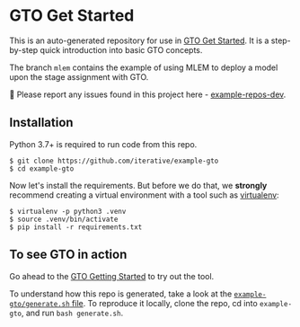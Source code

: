 # GTO Get Started

This is an auto-generated repository for use in
[GTO Get Started](https://github.com/iterative/gto). It is a step-by-step quick
introduction into basic GTO concepts.

The branch `mlem` contains the example of using MLEM to deploy a model upon the
stage assignment with GTO.

🐛 Please report any issues found in this project here -
[example-repos-dev](https://github.com/iterative/example-repos-dev).

## Installation

Python 3.7+ is required to run code from this repo.

```console
$ git clone https://github.com/iterative/example-gto
$ cd example-gto
```

Now let's install the requirements. But before we do that, we **strongly**
recommend creating a virtual environment with a tool such as
[virtualenv](https://virtualenv.pypa.io/en/stable/):

```console
$ virtualenv -p python3 .venv
$ source .venv/bin/activate
$ pip install -r requirements.txt
```

## To see GTO in action

Go ahead to the [GTO Getting Started](https://github.com/iterative/gto#readme)
to try out the tool.

To understand how this repo is generated, take a look at the
[`example-gto/generate.sh` file](https://github.com/iterative/example-repos-dev/blob/add-gto-get-started/example-gto/generate.sh).
To reproduce it locally, clone the repo, cd into `example-gto`, and run
`bash generate.sh`.
